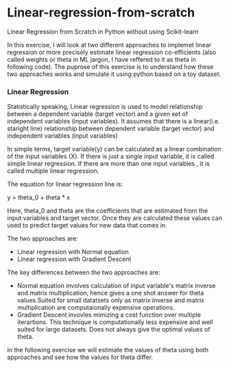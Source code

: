 # Linear-regression-from-scratch
Linear Regression from Scratch in Python without using Scikit-learn

In this exercise, I will look at two different approaches to implemet linear regression or more precisely estimate linear regression co-efficients (also called weights or theta in ML jargon, I have reffered to it as theta in following code). The puprose of this exercise is to understand how these two approaches works and simulate it using python based on a toy dataset.

### Linear Regression

Statistically speaking, Linear regression is used to model relationship between a dependent variable (target vector) and a given set of independent variables (input variables). It assumes that there is a linear(i.e. staright line) relationship between dependent variable (target vector) and independent variables (input variables)

In simple terms, target variable(y) can be calculated as a linear combination of the input variables (X). If there is just a  single input variable, it is called simple linear regression. If there are more than one input variables , it is called multiple linear regression.

The equation for linear regression line is:

y = theta_0 + theta \* x

Here, theta_0 and theta are the coefficients that are estimated from the input variables and target vector. Once they are calculated these values can used to predict target values for new data that comes in.

The two approaches are:
* Linear regression with Normal equation
* Linear regression with Gradient Descent

The key differences between the two approaches are:
* Normal equation involves calculation of input variable's matrix inverse and matrix multiplication, hence gives a one shot answer for theta values.Suited for small datatsets only as matrix inverse and matrix multiplication are computaionally expensive operations.
* Gradient Descent invovles mimizing a cost function over multiple iterartions. This technique is computationally less expensive and well suited for large datasets. Does not always give the optimal values of theta.


In the following exercise we will estimate the values of theta using both approaches and see how the values for theta differ. 
